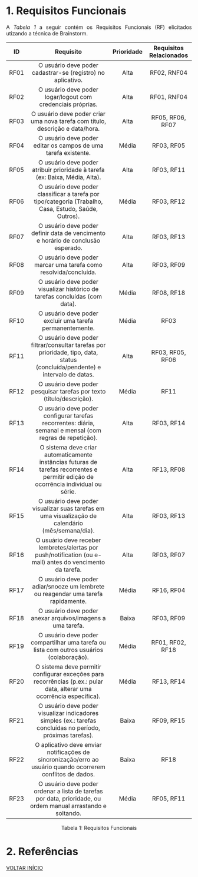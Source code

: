 # 1. Requisitos Funcionais

<p align="justify">A <i>Tabela 1</i> a seguir contém os Requisitos Funcionais (RF) elicitados utizando a técnica de Brainstorm.</p>

| ID   |                                      Requisito                                      | Prioridade | Requisitos Relacionados |
| :--: | :----------------------------------------------------------------------------------: | :--------: | :---------------------: |
| RF01 | O usuário deve poder cadastrar-se (registro) no aplicativo.                         |    Alta    | RF02, RNF04              |
| RF02 | O usuário deve poder logar/logout com credenciais próprias.                         |    Alta    | RF01, RNF04              |
| RF03 | O usuário deve poder criar uma nova tarefa com título, descrição e data/hora.        |    Alta    | RF05, RF06, RF07        |
| RF04 | O usuário deve poder editar os campos de uma tarefa existente.                      |    Média   | RF03, RF05              |
| RF05 | O usuário deve poder atribuir prioridade à tarefa (ex: Baixa, Média, Alta).         |    Alta    | RF03, RF11              |
| RF06 | O usuário deve poder classificar a tarefa por tipo/categoria (Trabalho, Casa, Estudo, Saúde, Outros). |    Média   | RF03, RF12              |
| RF07 | O usuário deve poder definir data de vencimento e horário de conclusão esperado.    |    Alta    | RF03, RF13              |
| RF08 | O usuário deve poder marcar uma tarefa como resolvida/concluída.                    |    Alta    | RF03, RF09              |
| RF09 | O usuário deve poder visualizar histórico de tarefas concluídas (com data).         |    Média   | RF08, RF18              |
| RF10 | O usuário deve poder excluir uma tarefa permanentemente.                            |    Média   | RF03                    |
| RF11 | O usuário deve poder filtrar/consultar tarefas por prioridade, tipo, data, status (concluída/pendente) e intervalo de datas. |    Alta    | RF03, RF05, RF06        |
| RF12 | O usuário deve poder pesquisar tarefas por texto (título/descrição).                |    Média   | RF11                    |
| RF13 | O usuário deve poder configurar tarefas recorrentes: diária, semanal e mensal (com regras de repetição). |    Alta    | RF03, RF14              |
| RF14 | O sistema deve criar automaticamente instâncias futuras de tarefas recorrentes e permitir edição de ocorrência individual ou série. |    Alta    | RF13, RF08              |
| RF15 | O usuário deve poder visualizar suas tarefas em uma visualização de calendário (mês/semana/dia). |    Alta    | RF03, RF13              |
| RF16 | O usuário deve receber lembretes/alertas por push/notification (ou e-mail) antes do vencimento da tarefa. |    Alta    | RF03, RF07              |
| RF17 | O usuário deve poder adiar/snooze um lembrete ou reagendar uma tarefa rapidamente.  |    Média   | RF16, RF04              |
| RF18 | O usuário deve poder anexar arquivos/imagens a uma tarefa.                          |    Baixa   | RF03, RF09              |
| RF19 | O usuário deve poder compartilhar uma tarefa ou lista com outros usuários (colaboração). |    Média   | RF01, RF02, RF18        |
| RF20 | O sistema deve permitir configurar exceções para recorrências (p.ex.: pular data, alterar uma ocorrência específica). |    Média   | RF13, RF14              |
| RF21 | O usuário deve poder visualizar indicadores simples (ex.: tarefas concluídas no período, próximas tarefas). |    Baixa   | RF09, RF15              |
| RF22 | O aplicativo deve enviar notificações de sincronização/erro ao usuário quando ocorrerem conflitos de dados. |    Baixa   | RF18              |
| RF23 | O usuário deve poder ordenar a lista de tarefas por data, prioridade, ou ordem manual arrastando e soltando. |    Média   | RF05, RF11              |



<div style="text-align: center">
<p>Tabela 1: Requisitos Funcionais</p>
</div>

# 2. Referências


<a href="../README.md">VOLTAR INÍCIO</a>
